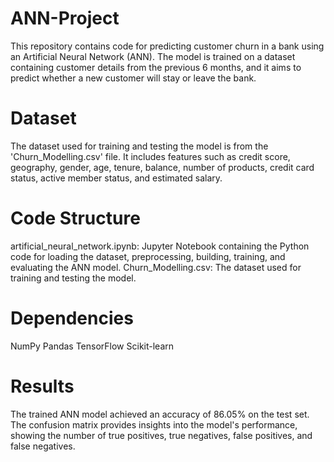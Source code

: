 # ANN-Project
This repository contains code for predicting customer churn in a bank using an Artificial Neural Network (ANN). 
The model is trained on a dataset containing customer details from the previous 6 months, and it aims to predict whether a new customer will stay or leave the bank.

# Dataset
The dataset used for training and testing the model is from the 'Churn_Modelling.csv' file. It includes features such as credit score, geography, gender, age, tenure, balance, number of products, credit card status, active member status, and estimated salary.

# Code Structure
artificial_neural_network.ipynb: Jupyter Notebook containing the Python code for loading the dataset, preprocessing, building, training, and evaluating the ANN model.
Churn_Modelling.csv: The dataset used for training and testing the model.

# Dependencies
NumPy
Pandas
TensorFlow
Scikit-learn
# Results
The trained ANN model achieved an accuracy of 86.05% on the test set. The confusion matrix provides insights into the model's performance, showing the number of true positives, true negatives, false positives, and false negatives.
